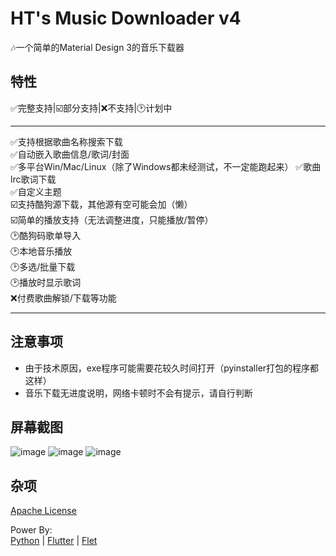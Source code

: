 # HT's Music Downloader v4

🎶一个简单的Material Design 3的音乐下载器  

## 特性

✅完整支持|☑️部分支持|❌不支持|🕑计划中  

---

✅支持根据歌曲名称搜索下载  
✅自动嵌入歌曲信息/歌词/封面  
✅多平台Win/Mac/Linux（除了Windows都未经测试，不一定能跑起来）
✅歌曲lrc歌词下载  
✅自定义主题  
☑️支持酷狗源下载，其他源有空可能会加（懒）  
☑️简单的播放支持（无法调整进度，只能播放/暂停）  
🕑酷狗码歌单导入  
🕑本地音乐播放  
🕑多选/批量下载  
🕑播放时显示歌词  
❌付费歌曲解锁/下载等功能  

---

## 注意事项

- 由于技术原因，exe程序可能需要花较久时间打开（pyinstaller打包的程序都这样）  
- 音乐下载无进度说明，网络卡顿时不会有提示，请自行判断

## 屏幕截图

![image](https://user-images.githubusercontent.com/48882584/180126365-dd758718-0ef1-4ff8-b4b5-1c521382eacc.png)
![image](https://user-images.githubusercontent.com/48882584/180126578-412ba782-e112-4b1c-a57b-b0bddbe08237.png)
![image](https://user-images.githubusercontent.com/48882584/179815776-95e87e15-a4ff-44b0-b2c0-9233c8f3ab5e.png)

## 杂项


[Apache License](https://github.com/HT-Music/HT-Music-Downloader/blob/master/LICENSE)  

Power By:  
[Python](https://python.org) | [Flutter](https://flutter.dev) | [Flet](https://flet.dev)
